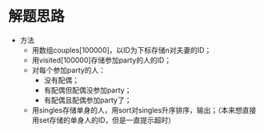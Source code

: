 # 解题思路
- 方法
	- 用数组couples[100000]，以ID为下标存储n对夫妻的ID；
	- 用visited[100000]存储参加party的人的ID；
	- 对每个参加party的人：
		- 没有配偶；
		- 有配偶但配偶没参加party；
		- 有配偶且配偶参加party了；
	- 用singles存储单身的人，用sort对singles升序排序，输出；（本来想直接用set存储的单身人的ID，但是一直提示超时）